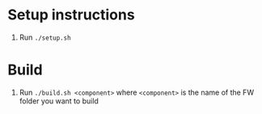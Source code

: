 # Setup instructions
1. Run `./setup.sh`

# Build
1. Run `./build.sh <component>` where `<component>` is the name of the FW folder you want to build
